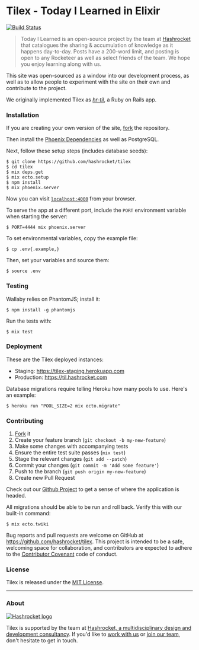 # Tilex - Today I Learned in Elixir

[![Build Status](https://travis-ci.org/hashrocket/tilex.svg)](https://travis-ci.org/hashrocket/tilex)

> Today I Learned is an open-source project by the team at
> [Hashrocket](https://hashrocket.com/) that catalogues the sharing &
> accumulation of knowledge as it happens day-to-day. Posts have a 200-word
> limit, and posting is open to any Rocketeer as well as select friends of the
> team. We hope you enjoy learning along with us.

This site was open-sourced as a window into our development process, as well as
to allow people to experiment with the site on their own and contribute to the
project.

We originally implemented Tilex as
[_hr-til_](https://github.com/hashrocket/hr-til), a Ruby on Rails app.

### Installation

If you are creating your own version of the site,
[fork](https://help.github.com/articles/fork-a-repo/) the repository.

Then install the [Phoenix
Dependencies](http://www.phoenixframework.org/docs/installation) as well as
PostgreSQL.

Next, follow these setup steps (includes database seeds):

```
$ git clone https://github.com/hashrocket/tilex
$ cd tilex
$ mix deps.get
$ mix ecto.setup
$ npm install
$ mix phoenix.server
```

Now you can visit [`localhost:4000`](http://localhost:4000) from your browser.

To serve the app at a different port, include the `PORT` environment
variable when starting the server:

```
$ PORT=4444 mix phoenix.server
```

To set environmental variables, copy the example file:

```
$ cp .env{.example,}
```

Then, set your variables and source them:

```
$ source .env
```

### Testing

Wallaby relies on PhantomJS; install it:

```
$ npm install -g phantomjs
```

Run the tests with:

```
$ mix test
```

### Deployment

These are the Tilex deployed instances:

- Staging: https://tilex-staging.herokuapp.com
- Production: https://til.hashrocket.com

Database migrations require telling Heroku how many pools to use. Here's an
example:

```
$ heroku run "POOL_SIZE=2 mix ecto.migrate"
```

### Contributing

1. [Fork](https://help.github.com/articles/fork-a-repo/) it
2. Create your feature branch (`git checkout -b my-new-feature`)
3. Make some changes with accompanying tests
4. Ensure the entire test suite passes (`mix test`)
5. Stage the relevant changes (`git add --patch`)
6. Commit your changes (`git commit -m 'Add some feature'`)
7. Push to the branch (`git push origin my-new-feature`)
8. Create new Pull Request

Check out our [Github Project](https://github.com/hashrocket/tilex/projects/1)
to get a sense of where the application is headed.

All migrations should be able to be run and roll back. Verify this with
our built-in command:

```
$ mix ecto.twiki
```

Bug reports and pull requests are welcome on GitHub at
https://github.com/hashrocket/tilex. This project is intended to be a safe,
welcoming space for collaboration, and contributors are expected to adhere to
the [Contributor Covenant](http://contributor-covenant.org) code of conduct.

### License

Tilex is released under the [MIT License](http://www.opensource.org/licenses/MIT).

---

### About

[![Hashrocket logo](https://hashrocket.com/hashrocket_logo.svg)](https://hashrocket.com)

Tilex is supported by the team at [Hashrocket, a multidisciplinary design and
development consultancy](https://hashrocket.com). If you'd like to [work with
us](https://hashrocket.com/contact-us/hire-us) or [join our
team](https://hashrocket.com/contact-us/jobs), don't hesitate to get in touch.
